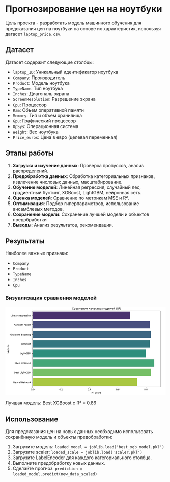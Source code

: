 # Прогнозирование цен на ноутбуки

Цель проекта - разработать модель машинного обучения для предсказания цен на ноутбуки на основе их характеристик, используя датасет `laptop_price.csv`.

## Датасет
Датасет содержит следующие столбцы:
- `laptop_ID`: Уникальный идентификатор ноутбука
- `Company`: Производитель
- `Product`: Модель ноутбука
- `TypeName`: Тип ноутбука
- `Inches`: Диагональ экрана
- `ScreenResolution`: Разрешение экрана
- `Cpu`: Процессор
- `Ram`: Объем оперативной памяти
- `Memory`: Тип и объем хранилища
- `Gpu`: Графический процессор
- `OpSys`: Операционная система
- `Weight`: Вес ноутбука
- `Price_euros`: Цена в евро (целевая переменная)

## Этапы работы
1. **Загрузка и изучение данных**: Проверка пропусков, анализ распределений.
2. **Предобработка данных**: Обработка категориальных признаков, извлечение числовых данных, масштабирование.
3. **Обучение моделей**: Линейная регрессия, случайный лес, градиентный бустинг, XGBoost, LightGBM, нейронная сеть.
4. **Оценка моделей**: Сравнение по метрикам MSE и R².
5. **Оптимизация**: Подбор гиперпараметров, использование ансамблевых методов.
6. **Сохранение модели**: Сохранение лучшей модели и объектов предобработки
7. **Выводы**: Анализ результатов, рекомендации.

## Результаты
Наиболее важные признаки:
- `Company`
- `Product`
- `TypeName`
- `Inches`
- `Cpu`

### Визуализация сравнения моделей
![Сравнение качества моделей](/images/image1.jpg)

Лучшая модель: Best XGBoost с R² = 0.86

## Использование
Для предсказания цен на новых данных необходимо использовать сохранённую модель и объекты предобработки:
1. Загрузите модель: `loaded_model = joblib.load('best_xgb_model.pkl')`
2. Загрузите scaler: `loaded_scale = joblib.load('scaler.pkl')`
3. Загрузите LabelEncoder для каждого категориального столбца.
4. Выполните предобработку новых данных.
5. Сделайте прогноз: `prediction = loaded_model.predict(new_data_scaled)`
